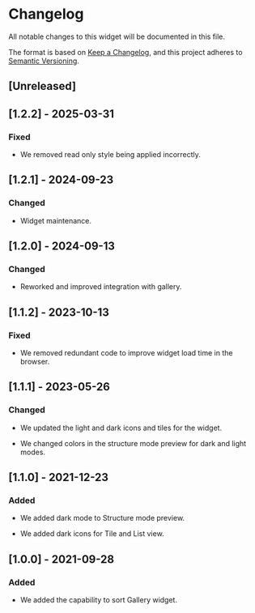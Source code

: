 # Changelog

All notable changes to this widget will be documented in this file.

The format is based on [Keep a Changelog](https://keepachangelog.com/en/1.0.0/), and this project adheres to [Semantic Versioning](https://semver.org/spec/v2.0.0.html).

## [Unreleased]

## [1.2.2] - 2025-03-31

### Fixed

- We removed read only style being applied incorrectly.

## [1.2.1] - 2024-09-23

### Changed

- Widget maintenance.

## [1.2.0] - 2024-09-13

### Changed

- Reworked and improved integration with gallery.

## [1.1.2] - 2023-10-13

### Fixed

- We removed redundant code to improve widget load time in the browser.

## [1.1.1] - 2023-05-26

### Changed

- We updated the light and dark icons and tiles for the widget.

- We changed colors in the structure mode preview for dark and light modes.

## [1.1.0] - 2021-12-23

### Added

- We added dark mode to Structure mode preview.

- We added dark icons for Tile and List view.

## [1.0.0] - 2021-09-28

### Added

- We added the capability to sort Gallery widget.
